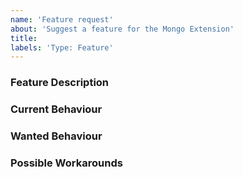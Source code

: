 ```yaml
---
name: 'Feature request'
about: 'Suggest a feature for the Mongo Extension'
title:
labels: 'Type: Feature'
---
```


<!-- Please use markdown (https://guides.github.com/features/mastering-markdown/) semantics throughout the feature description. -->

### Feature Description

<!-- 
    Please provide a description of the feature you envision.
    For example (pseudo-)code snippets showing what it might look like help us understand your suggestion better. 
-->

### Current Behaviour

<!-- Please share the current behaviour of the Mongo Extension around this topic, if applicable. -->

### Wanted Behaviour

<!-- Please describe the desired outcome through the Mongo Extension around the suggested feature. -->

### Possible Workarounds

<!-- If applicable, share any workarounds for the described feature. -->
